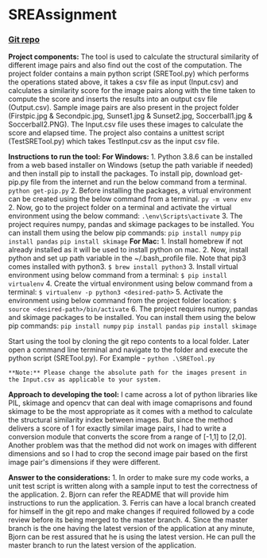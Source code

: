 # SREAssignment
### [Git repo](https://github.com/harithadesikan23/SREAssignment.git)

**Project components:**
    The tool is used to calculate the structural similarity of different image pairs and also find out the cost of the computation. The project folder contains a main python script (SRETool.py) which performs the operations stated above, it takes a csv file as input (Input.csv) and calculates a similarity score for the image pairs along with the time taken to compute the score and inserts the results into an output csv file (Output.csv). Sample image pairs are also present in the project folder (Firstpic.jpg & Secondpic.jpg, Sunset1.jpg & Sunset2.jpg, Soccerball1.jpg & Soccerball2.PNG). The Input.csv file uses these images to calculate the score and elapsed time. 
The project also contains a unittest script (TestSRETool.py) which takes TestInput.csv as the input csv file. 

**Instructions to run the tool:**
**For Windows:**
    1. Python 3.8.6 can be installed from a web based installer on Windows (setup the path variable if needed) and then install pip to install the packages. To install pip, download get-pip.py file from the internet and run the below command from a terminal.
        `python get-pip.py`
    2. Before installing the packages, a virtual environment can be created using the below command from a terminal.
        `py -m venv env`
    2. Now, go to the project folder on a terminal and activate the virtual environment using the below command:
        `.\env\Scripts\activate`
    3. The project requires numpy, pandas and skimage packages to be installed. You can install them using the below pip commands:
        `pip install numpy`
        `pip install pandas`
        `pip install skimage`
 **For Mac:**
    1. Install homebrew if not already installed as it will be used to install python on mac.
    2. Now, install python and set up path variable in the ~/.bash_profile file. Note that pip3 comes installed with python3.
        `$ brew install python3` 
    3. Install virtual environment using below command from a terminal:
        `$ pip install virtualenv`
    4. Create the virtual environment using below command from a terminal:
        `$ virtualenv -p python3 <desired-path>`
    5. Activate the environment using below command from the project folder location:
        `$ source <desired-path>/bin/activate`
    6. The project requires numpy, pandas and skimage packages to be installed. You can install them using the below pip commands:
        `pip install numpy`
        `pip install pandas`
        `pip install skimage`

   Start using the tool by cloning the git repo contents to a local folder. Later open a command line terminal and navigate to the folder and execute the python script (SRETool.py). 
        For Example - `python .\SRETool.py`

    **Note:** Please change the absolute path for the images present in the Input.csv as applicable to your system.

**Approach to developing the tool:**
    I came across a lot of python libraries like PIL, skimage and opencv that can deal with image comaprisons and found skimage to be the most appropriate as it comes with a method to calculate the structural similarity index between images. But since the method delivers a score of 1 for exactly similar image pairs, I had to write a conversion module that converts the score from a range of [-1,1] to [2,0]. Another problem was that the method did not work on images with different dimensions and so I had to crop the second image pair based on the first image pair's dimensions if they were different. 

**Answer to the considerations:**
    1. In order to make sure my code works, a unit test script is written along with a sample input to test the correctness of the application.
    2. Bjorn can refer the README that will provide him instructions to run the application.
    3. Ferris can have a local branch created for himself in the git repo and make changes if required followed by a code review before its being merged to the master branch.
    4. Since the master branch is the one having the latest version of the application at any minute, Bjorn can be rest assured that he is using the latest version. He can pull the master branch to run the latest version of the application.
